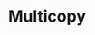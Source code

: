 ---
title: "Multicopy"
url: /ciudad-autonoma-de-buenos-aires/multicopy/
shop: material de oficina
---